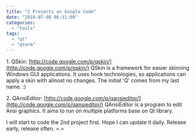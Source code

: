 ```yaml
---
title: "2 Projects on Google Code"
date: "2010-07-08 06:31:00"
categories: 
  - "tools"
tags: 
  - "qt"
  - "qterm"
---
```


1\. QSkin: [http://code.google.com/p/qskin/](http://code.google.com/p/qskin/) QSkin is a framework for easier skinning Windows GUI applications. It uses hook technologies, so applications can apply a skin with almost no changes. The initial 'Q' comes from my last name. :)

2\. QAnsiEditor: [http://code.google.com/p/qansieditor/](http://code.google.com/p/qansieditor/) QAnsiEditor is a program to edit Ansi graphics. It aims to run on multiple platforms base on Qt library.

I will start to code the 2nd project first. Hope I can update it daily. Release early, release often. =.=
